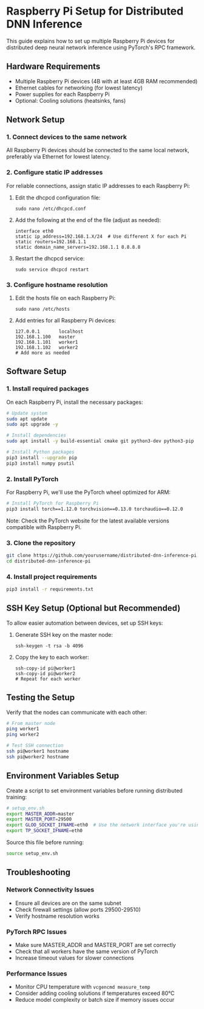 # Raspberry Pi Setup for Distributed DNN Inference

This guide explains how to set up multiple Raspberry Pi devices for distributed deep neural network inference using PyTorch's RPC framework.

## Hardware Requirements

- Multiple Raspberry Pi devices (4B with at least 4GB RAM recommended)
- Ethernet cables for networking (for lowest latency)
- Power supplies for each Raspberry Pi
- Optional: Cooling solutions (heatsinks, fans)

## Network Setup

### 1. Connect devices to the same network

All Raspberry Pi devices should be connected to the same local network, preferably via Ethernet for lowest latency.

### 2. Configure static IP addresses

For reliable connections, assign static IP addresses to each Raspberry Pi:

1. Edit the dhcpcd configuration file:
   ```
   sudo nano /etc/dhcpcd.conf
   ```

2. Add the following at the end of the file (adjust as needed):
   ```
   interface eth0
   static ip_address=192.168.1.X/24  # Use different X for each Pi
   static routers=192.168.1.1
   static domain_name_servers=192.168.1.1 8.8.8.8
   ```

3. Restart the dhcpcd service:
   ```
   sudo service dhcpcd restart
   ```

### 3. Configure hostname resolution

1. Edit the hosts file on each Raspberry Pi:
   ```
   sudo nano /etc/hosts
   ```

2. Add entries for all Raspberry Pi devices:
   ```
   127.0.0.1       localhost
   192.168.1.100   master
   192.168.1.101   worker1
   192.168.1.102   worker2
   # Add more as needed
   ```

## Software Setup

### 1. Install required packages

On each Raspberry Pi, install the necessary packages:

```bash
# Update system
sudo apt update
sudo apt upgrade -y

# Install dependencies
sudo apt install -y build-essential cmake git python3-dev python3-pip

# Install Python packages
pip3 install --upgrade pip
pip3 install numpy psutil
```

### 2. Install PyTorch

For Raspberry Pi, we'll use the PyTorch wheel optimized for ARM:

```bash
# Install PyTorch for Raspberry Pi
pip3 install torch==1.12.0 torchvision==0.13.0 torchaudio==0.12.0
```

Note: Check the PyTorch website for the latest available versions compatible with Raspberry Pi.

### 3. Clone the repository

```bash
git clone https://github.com/yourusername/distributed-dnn-inference-pi.git
cd distributed-dnn-inference-pi
```

### 4. Install project requirements

```bash
pip3 install -r requirements.txt
```

## SSH Key Setup (Optional but Recommended)

To allow easier automation between devices, set up SSH keys:

1. Generate SSH key on the master node:
   ```
   ssh-keygen -t rsa -b 4096
   ```

2. Copy the key to each worker:
   ```
   ssh-copy-id pi@worker1
   ssh-copy-id pi@worker2
   # Repeat for each worker
   ```

## Testing the Setup

Verify that the nodes can communicate with each other:

```bash
# From master node
ping worker1
ping worker2

# Test SSH connection
ssh pi@worker1 hostname
ssh pi@worker2 hostname
```

## Environment Variables Setup

Create a script to set environment variables before running distributed training:

```bash
# setup_env.sh
export MASTER_ADDR=master
export MASTER_PORT=29500
export GLOO_SOCKET_IFNAME=eth0  # Use the network interface you're using
export TP_SOCKET_IFNAME=eth0
```

Source this file before running:

```bash
source setup_env.sh
```

## Troubleshooting

### Network Connectivity Issues

- Ensure all devices are on the same subnet
- Check firewall settings (allow ports 29500-29510)
- Verify hostname resolution works

### PyTorch RPC Issues

- Make sure MASTER_ADDR and MASTER_PORT are set correctly
- Check that all workers have the same version of PyTorch
- Increase timeout values for slower connections

### Performance Issues

- Monitor CPU temperature with `vcgencmd measure_temp`
- Consider adding cooling solutions if temperatures exceed 80°C
- Reduce model complexity or batch size if memory issues occur